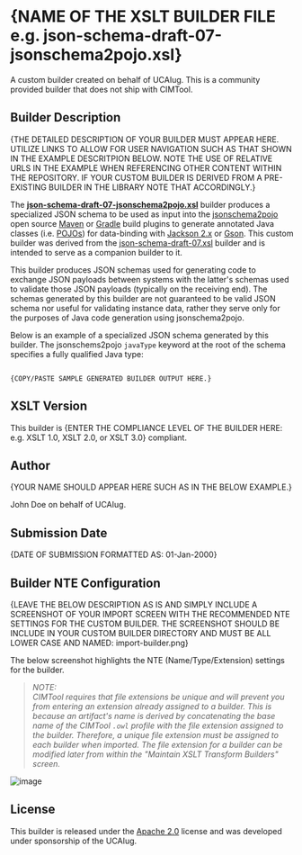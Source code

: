 # {NAME OF THE XSLT BUILDER FILE e.g. json-schema-draft-07-jsonschema2pojo.xsl}

A custom builder created on behalf of UCAIug. This is a community provided builder that does not ship with CIMTool.

## Builder Description

{THE DETAILED DESCRIPTION OF YOUR BUILDER MUST APPEAR HERE.  UTILIZE LINKS TO ALLOW FOR USER NAVIGATION SUCH AS THAT SHOWN IN THE EXAMPLE DESCRITPION BELOW. NOTE THE USE OF RELATIVE URLS IN THE EXAMPLE WHEN REFERENCING OTHER CONTENT WITHIN THE REPOSITORY. IF YOUR CUSTOM BUILDER IS DERIVED FROM A PRE-EXISTING BUILDER IN THE LIBRARY NOTE THAT ACCORDINGLY.}

The **[json-schema-draft-07-jsonschema2pojo.xsl](json-schema-draft-07-jsonschema2pojo.xsl)** builder produces a specialized JSON schema to be used as input into the [jsonschema2pojo](https://github.com/joelittlejohn/jsonschema2pojo) open source [Maven](https://maven.apache.org/) or [Gradle](https://gradle.org/) build plugins to generate annotated Java classes (i.e. [POJOs](https://en.wikipedia.org/wiki/Plain_old_Java_object)) for data-binding with [Jackson 2.x](https://github.com/FasterXML/jackson) or [Gson](https://github.com/google/gson). This custom builder was derived from the [json-schema-draft-07.xsl](../../shipped-builders/json-schema-draft-07/builder.md) builder and is intended to serve as a companion builder to it.

This builder produces JSON schemas used for generating code to exchange JSON payloads between systems with the latter's schemas used to validate those JSON payloads (typically on the receiving end). The schemas generated by this builder are not guaranteed to be valid JSON schema nor useful for validating instance data, rather they serve only for the purposes of Java code generation using jsonschema2pojo.  

Below is an example of a specialized JSON schema generated by this builder. The jsonschems2pojo ```javaType``` keyword at the root of the schema specifies a fully qualified Java type:

```{type of content: JSON, XML, JAVA, SCALA, PYTHON, etc.}

{COPY/PASTE SAMPLE GENERATED BUILDER OUTPUT HERE.}

```

## XSLT Version

This builder is {ENTER THE COMPLIANCE LEVEL OF THE BUILDER HERE:  e.g. XSLT 1.0, XSLT 2.0, or XSLT 3.0} compliant.

## Author

{YOUR NAME SHOULD APPEAR HERE SUCH AS IN THE BELOW EXAMPLE.}

John Doe on behalf of UCAIug.

## Submission Date

{DATE OF SUBMISSION FORMATTED AS:  01-Jan-2000}

## Builder NTE Configuration

{LEAVE THE BELOW DESCRIPTION AS IS AND SIMPLY INCLUDE A SCREENSHOT OF YOUR IMPORT SCREEN WITH THE RECOMMENDED NTE SETTINGS FOR THE CUSTOM BUILDER.  THE SCREENSHOT SHOULD BE INCLUDE IN YOUR CUSTOM BUILDER DIRECTORY AND MUST BE ALL LOWER CASE AND NAMED:  import-builder.png}

The below screenshot highlights the NTE (Name/Type/Extension) settings for the builder.

>*NOTE: </br>CIMTool requires that file extensions be unique and will prevent you from entering an extension already assigned to a builder. This is because an artifact's name is derived by concatenating the base name of the CIMTool ```.owl``` profile with the file extension assigned to the builder. Therefore, a unique file extension must be assigned to each builder when imported. The file extension for a builder can be modified later from within the "Maintain XSLT Transform Builders" screen.*

![image](import-builder.png)

## License

This builder is released under the [Apache 2.0](../../LICENSE) license and was developed under sponsorship of the UCAIug.
